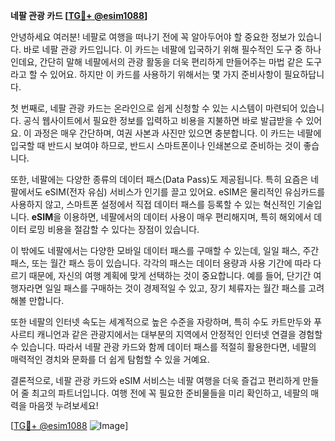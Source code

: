 **네팔 관광 카드 [[TG💪+ @esim1088](https://t.me/s/esim1088)]**

안녕하세요 여러분! 네팔로 여행을 떠나기 전에 꼭 알아두어야 할 중요한 정보가 있습니다. 바로 네팔 관광 카드입니다. 이 카드는 네팔에 입국하기 위해 필수적인 도구 중 하나인데요, 간단히 말해 네팔에서의 관광 활동을 더욱 편리하게 만들어주는 마법 같은 도구라고 할 수 있어요. 하지만 이 카드를 사용하기 위해서는 몇 가지 준비사항이 필요하답니다.

첫 번째로, 네팔 관광 카드는 온라인으로 쉽게 신청할 수 있는 시스템이 마련되어 있습니다. 공식 웹사이트에서 필요한 정보를 입력하고 비용을 지불하면 바로 발급받을 수 있어요. 이 과정은 매우 간단하며, 여권 사본과 사진만 있으면 충분합니다. 이 카드는 네팔에 입국할 때 반드시 보여야 하므로, 반드시 스마트폰이나 인쇄본으로 준비하는 것이 좋습니다.

또한, 네팔에는 다양한 종류의 데이터 패스(Data Pass)도 제공됩니다. 특히 요즘은 네팔에서도 eSIM(전자 유심) 서비스가 인기를 끌고 있어요. eSIM은 물리적인 유심카드를 사용하지 않고, 스마트폰 설정에서 직접 데이터 패스를 등록할 수 있는 혁신적인 기술입니다. **eSIM**을 이용하면, 네팔에서의 데이터 사용이 매우 편리해지며, 특히 해외에서 데이터 로밍 비용을 절감할 수 있다는 장점이 있습니다.

이 밖에도 네팔에서는 다양한 모바일 데이터 패스를 구매할 수 있는데, 일일 패스, 주간 패스, 또는 월간 패스 등이 있습니다. 각각의 패스는 데이터 용량과 사용 기간에 따라 다르기 때문에, 자신의 여행 계획에 맞게 선택하는 것이 중요합니다. 예를 들어, 단기간 여행자라면 일일 패스를 구매하는 것이 경제적일 수 있고, 장기 체류자는 월간 패스를 고려해볼 만합니다.

또한 네팔의 인터넷 속도는 세계적으로 높은 수준을 자랑하며, 특히 수도 카트만두와 푸사르티 캐니언과 같은 관광지에서는 대부분의 지역에서 안정적인 인터넷 연결을 경험할 수 있습니다. 따라서 네팔 관광 카드와 함께 데이터 패스를 적절히 활용한다면, 네팔의 매력적인 경치와 문화를 더 쉽게 탐험할 수 있을 거예요.

결론적으로, 네팔 관광 카드와 eSIM 서비스는 네팔 여행을 더욱 즐겁고 편리하게 만들어 줄 최고의 파트너입니다. 여행 전에 꼭 필요한 준비물들을 미리 확인하고, 네팔의 매력을 마음껏 누려보세요!

[[TG💪+ @esim1088](https://t.me/s/esim1088) ![Image](https://i.postimg.cc/Y0z9fWf4/image.png)]